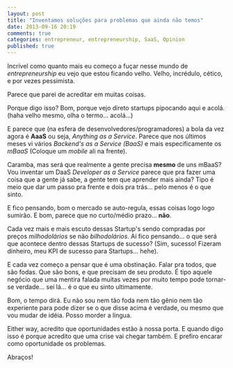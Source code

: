 ```yaml
---
layout: post
title: "Inventamos soluções para problemas que ainda não temos"
date: 2013-09-16 20:19
comments: true
categories: entrepreneur, entrepreneurship, SaaS, Opinion
published: true
---
```


Incrível como quanto mais eu começo a fuçar nesse mundo de _entrepreneurship_ eu vejo que estou ficando velho.
Velho, incrédulo, cético, e por vezes pessimista.

Parece que parei de acreditar em muitas coisas. 

Porque digo isso? Bom, porque vejo direto startups pipocando aqui e acolá. (haha velho mesmo, olha o termo... acolá...)

E parece que (na esfera de desenvolvedores/programadores) a bola da vez agora é __AaaS__ ou seja, _Anything as a Service_. Parece que nos últimos meses vi vários _Backend's as a Service (BaaS)_ e mais especificamente os _mBaaS_ (Coloque um _mobile_ ali na frente).

Caramba, mas será que realmente a gente precisa **mesmo** de uns mBaaS? 
Vou inventar um DaaS _Developer as a Service_ parece que pra fazer uma coisa que a gente já sabe, a gente tem que aprender mais ainda? Tipo é meio que dar um passo pra frente e dois pra trás... pelo menos é o que sinto.

E fico pensando, bom o mercado se auto-regula, essas coisas logo logo sumirão. E bom, parece que no curto/médio prazo... **não**.

Cada vez mais e mais escuto dessas Startup's sendo compradas por preços _milhodolários_ se não _bilhodolários_.
Aí fico pensando... o que será que acontece dentro dessas Startups de sucesso? (Sim, sucesso! Fizeram dinheiro, meu KPI de sucesso para Startups... hehe).

E cada vez começo a pensar que é uma obstinação. Falar pra todos, que são fodas. Que são bons, e que precisam de seu produto. É tipo aquele negócio que uma mentira falada muitas vezes por muito tempo pode tornar-se verdade... sei lá... é o que eu sinto ultimamente.

Bom, o tempo dirá. Eu não sou nem tão foda nem tão gênio nem tão experiente para pode dizer se o que disse acima é verdade, ou mesmo que vou mudar de idéia. Posso morder a língua. 

Either way, acredito que oportunidades estão à nossa porta. E quando digo isso é porque acredito que uma crise vai chegar também. E prefiro encarar como oportunidade os problemas.

Abraços!